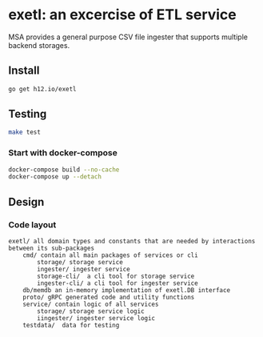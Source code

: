exetl: an excercise of ETL service
==================================

MSA provides a general purpose CSV file ingester that supports multiple backend storages.

## Install

```bash
go get h12.io/exetl
```

## Testing

```bash
make test
```


### Start with docker-compose

```bash
docker-compose build --no-cache
docker-compose up --detach
```

## Design

### Code layout

```
exetl/ all domain types and constants that are needed by interactions between its sub-packages
    cmd/ contain all main packages of services or cli
        storage/ storage service
        ingester/ ingester service
        storage-cli/  a cli tool for storage service
        ingester-cli/ a cli tool for ingester service  
    db/memdb an in-memory implementation of exetl.DB interface
    proto/ gRPC generated code and utility functions
    service/ contain logic of all services
        storage/ storage service logic
        iingester/ ingester service logic
    testdata/  data for testing
```
